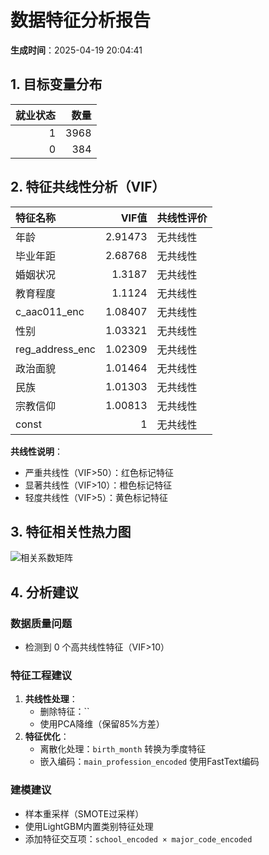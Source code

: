 
# 数据特征分析报告
**生成时间**：2025-04-19 20:04:41

## 1. 目标变量分布

|   就业状态 |   数量 |
|-----------:|-------:|
|          1 |   3968 |
|          0 |    384 |

## 2. 特征共线性分析（VIF）

| 特征名称        |   VIF值 | 共线性评价   |
|:----------------|--------:|:-------------|
| 年龄            | 2.91473 | 无共线性     |
| 毕业年距        | 2.68768 | 无共线性     |
| 婚姻状况        | 1.3187  | 无共线性     |
| 教育程度        | 1.1124  | 无共线性     |
| c_aac011_enc    | 1.08407 | 无共线性     |
| 性别            | 1.03321 | 无共线性     |
| reg_address_enc | 1.02309 | 无共线性     |
| 政治面貌        | 1.01464 | 无共线性     |
| 民族            | 1.01303 | 无共线性     |
| 宗教信仰        | 1.00813 | 无共线性     |
| const           | 1       | 无共线性     |

**共线性说明**：
- 严重共线性（VIF>50）：红色标记特征
- 显著共线性（VIF>10）：橙色标记特征
- 轻度共线性（VIF>5）：黄色标记特征

## 3. 特征相关性热力图
![相关系数矩阵](./figure/correlation_matrix.jpg)

## 4. 分析建议

### 数据质量问题
- 检测到 0 个高共线性特征（VIF>10）

### 特征工程建议
1. **共线性处理**：
   - 删除特征：``
   - 使用PCA降维（保留85%方差）
2. **特征优化**：
   - 离散化处理：`birth_month` 转换为季度特征
   - 嵌入编码：`main_profession_encoded` 使用FastText编码

### 建模建议
- 样本重采样（SMOTE过采样）
- 使用LightGBM内置类别特征处理
- 添加特征交互项：`school_encoded × major_code_encoded`
        